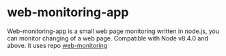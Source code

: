 # web-monitoring-app
Web-monitoring-app is a small web page monitoring written in node.js, you can monitor changing of a web page. Compatible with Node v8.4.0 and above. it uses repo [web-monitoring](https://github.com/antoniomuso/web-monitoring)
